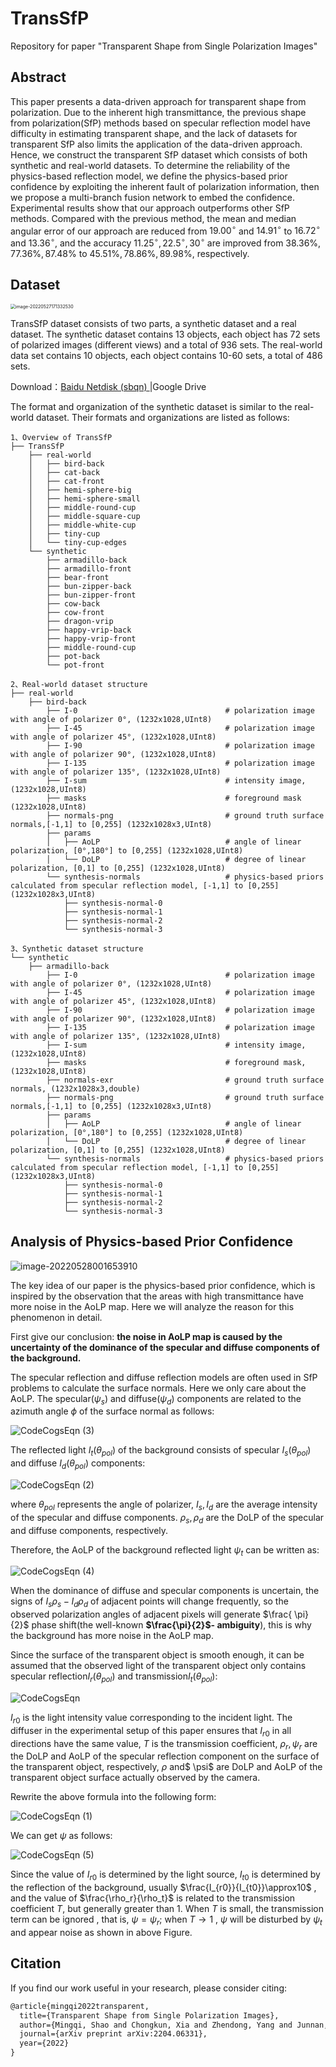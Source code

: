 # TransSfP
Repository for paper "Transparent Shape from Single Polarization Images"

## Abstract

This paper presents a data-driven approach for transparent shape from polarization. Due to the inherent high transmittance, the previous shape from polarization(SfP) methods based on specular reflection model have difficulty in estimating transparent shape, and the lack of datasets for transparent SfP also limits the application of the data-driven approach. Hence, we construct the transparent SfP dataset which consists of both synthetic and real-world datasets. To determine the reliability of the physics-based reflection model, we define the physics-based prior confidence by exploiting the inherent fault of polarization information, then we propose a multi-branch fusion network to embed the confidence. Experimental results show that our approach outperforms other SfP methods. Compared with the previous method, the mean and median angular error of our approach are reduced from $19.00^\circ$ and $14.91^\circ$ to $16.72^\circ$ and $13.36^\circ$, and the accuracy $11.25^\circ, 22.5^\circ, 30^\circ$ are improved from $38.36\%, 77.36\%, 87.48\%$ to $45.51\%, 78.86\%, 89.98\%$, respectively.

## Dataset

<img src="https://raw.githubusercontent.com/s1752729916/githubsshaomq.github.iogithub/master/image-20220527171332530.png" alt="image-20220527171332530" style="zoom:50%;" />

TransSfP dataset consists of two parts, a synthetic dataset and a real dataset.  The synthetic dataset contains 13 objects, each object has 72 sets of polarized images (different views) and a total of 936 sets. 
The real-world data set contains 10 objects, each object contains 10-60 sets, a total of 486 sets.

Download：[Baidu Netdisk (sbqn) ](https://pan.baidu.com/s/1LkuLsu_ThLxUsuI8NM22gQ ) |Google Drive

The format and organization of the synthetic dataset is similar to the real-world dataset. Their formats and organizations are listed as follows: 

```
1、Overview of TransSfP
├── TransSfP
    ├── real-world
    │   ├── bird-back
    │   ├── cat-back
    │   ├── cat-front
    │   ├── hemi-sphere-big
    │   ├── hemi-sphere-small
    │   ├── middle-round-cup
    │   ├── middle-square-cup
    │   ├── middle-white-cup
    │   ├── tiny-cup
    │   └── tiny-cup-edges
    └── synthetic
        ├── armadillo-back
        ├── armadillo-front
        ├── bear-front
        ├── bun-zipper-back
        ├── bun-zipper-front
        ├── cow-back
        ├── cow-front
        ├── dragon-vrip
        ├── happy-vrip-back
        ├── happy-vrip-front
        ├── middle-round-cup
        ├── pot-back
        └── pot-front
 
2、Real-world dataset structure
├── real-world
    ├── bird-back
        ├── I-0              					# polarization image with angle of polarizer 0°, (1232x1028,UInt8)       
        ├── I-45								# polarization image with angle of polarizer 45°, (1232x1028,UInt8)   
        ├── I-90								# polarization image with angle of polarizer 90°, (1232x1028,UInt8)  		
        ├── I-135								# polarization image with angle of polarizer 135°, (1232x1028,UInt8)  			
        ├── I-sum								# intensity image, (1232x1028,UInt8)
        ├── masks								# foreground mask  (1232x1028,UInt8)
        ├── normals-png							# ground truth surface normals,[-1,1] to [0,255] (1232x1028x3,UInt8)
        ├── params								
        │   ├── AoLP							# angle of linear polarization, [0°,180°] to [0,255] (1232x1028,UInt8)
        │   └── DoLP							# degree of linear polarization, [0,1] to [0,255] (1232x1028,UInt8)
        └── synthesis-normals					# physics-based priors calculated from specular reflection model, [-1,1] to [0,255] (1232x1028x3,UInt8)
            ├── synthesis-normal-0				
            ├── synthesis-normal-1
            ├── synthesis-normal-2
            └── synthesis-normal-3

3、Synthetic dataset structure
└── synthetic
    ├── armadillo-back
        ├── I-0									# polarization image with angle of polarizer 0°, (1232x1028,UInt8)   
        ├── I-45								# polarization image with angle of polarizer 45°, (1232x1028,UInt8)
        ├── I-90								# polarization image with angle of polarizer 90°, (1232x1028,UInt8)
        ├── I-135								# polarization image with angle of polarizer 135°, (1232x1028,UInt8)  
        ├── I-sum								# intensity image, (1232x1028,UInt8)
        ├── masks								# foreground mask, (1232x1028,UInt8)
        ├── normals-exr							# ground truth surface normals, (1232x1028x3,double)
        ├── normals-png							# ground truth surface normals,[-1,1] to [0,255] (1232x1028x3,UInt8)
        ├── params
        │   ├── AoLP							# angle of linear polarization, [0°,180°] to [0,255] (1232x1028,UInt8)
        │   └── DoLP							# degree of linear polarization, [0,1] to [0,255] (1232x1028,UInt8)        
        └── synthesis-normals					# physics-based priors calculated from specular reflection model, [-1,1] to [0,255] (1232x1028x3,UInt8)
            ├── synthesis-normal-0				
            ├── synthesis-normal-1
            ├── synthesis-normal-2
            └── synthesis-normal-3
```



## Analysis of Physics-based Prior Confidence

![image-20220528001653910](https://raw.githubusercontent.com/s1752729916/githubsshaomq.github.iogithub/master/image-20220528001653910.png)

The key idea of our paper is the physics-based prior confidence, which is inspired by the observation that the areas with high transmittance have more noise in the AoLP map. Here we will analyze the reason for this phenomenon in detail.

First give our conclusion: **the noise in AoLP map is caused by the uncertainty of the dominance of the specular and diffuse components of the background.**

The specular reflection and diffuse reflection models are often used in SfP problems to calculate the surface normals. Here we only care about the AoLP. The specular($\psi_s$) and diffuse($\psi_d$) components are related to the azimuth angle $\phi$ of the surface normal as follows:

![CodeCogsEqn (3)](https://raw.githubusercontent.com/s1752729916/githubsshaomq.github.iogithub/master/CodeCogsEqn%20(3).svg)

The reflected light $I_t(\theta_{pol})$  of the background consists of specular $I_s(\theta_{pol})$ and diffuse $I_d(\theta_{pol})$ components:

![CodeCogsEqn (2)](https://raw.githubusercontent.com/s1752729916/githubsshaomq.github.iogithub/master/CodeCogsEqn%20(2).svg)

where  $\theta_{pol}$  represents the angle of polarizer, $I_s, I_d$ are the average intensity of the specular and diffuse components. $\rho_s, \rho_d$ are the DoLP of the specular and diffuse components, respectively. 

Therefore, the AoLP of the background reflected light $\psi_t$ can be written as:

![CodeCogsEqn (4)](https://raw.githubusercontent.com/s1752729916/githubsshaomq.github.iogithub/master/CodeCogsEqn%20(4).svg)

When the dominance of diffuse and specular components is uncertain, the signs of $I_s\rho_s-I_d\rho_d$ of adjacent points will change frequently, so the observed polarization angles of adjacent pixels will generate $\frac{ \pi}{2}$ phase shift(the well-known **$\frac{\pi}{2}$- ambiguity**), this is why the background has more noise in the AoLP map.

 Since the surface of the transparent object is smooth enough, it can be assumed that the observed light of the transparent object only contains specular reflection$I_r(\theta_{pol})$ and transmission$I_t(\theta_{pol})$:

![CodeCogsEqn](https://raw.githubusercontent.com/s1752729916/githubsshaomq.github.iogithub/master/CodeCogsEqn.svg)



$I_{r0}$ is the light intensity value corresponding to the incident light. The diffuser in the experimental setup of this paper ensures that $I_{r0}$ in all directions have the same value, $T$ is the transmission coefficient, $\rho_r, \psi_r$ are the DoLP and AoLP of the specular reflection component on the surface of the transparent object, respectively, $\rho$ and$ \psi$ are DoLP and AoLP of the transparent object surface actually observed by the camera.

Rewrite the above formula into the following form:

![CodeCogsEqn (1)](https://raw.githubusercontent.com/s1752729916/githubsshaomq.github.iogithub/master/CodeCogsEqn%20(1).svg)



We can get $\psi$ as follows:

![CodeCogsEqn (5)](https://raw.githubusercontent.com/s1752729916/githubsshaomq.github.iogithub/master/CodeCogsEqn%20(5).svg)



Since the value of $I_{r0}$ is determined by the light source, $I_{t0}$ is determined by the reflection of the background, usually $\frac{I_{r0}}{I_{t0}}\approx10$ , and the value of $\frac{\rho_r}{\rho_t}$ is related to the transmission coefficient $T$, but generally greater than $1$. When $T$ is small, the transmission term can be ignored , that is, $\psi=\psi_r$; when $T\rightarrow1$ , $\psi$ will be disturbed by $\psi_t$ and appear noise as shown in above Figure.

## Citation

If you find our work useful in your research, please consider citing:

```tex
@article{mingqi2022transparent,
  title={Transparent Shape from Single Polarization Images},
  author={Mingqi, Shao and Chongkun, Xia and Zhendong, Yang and Junnan, Huang and Xueqian, Wang},
  journal={arXiv preprint arXiv:2204.06331},
  year={2022}
}
```

